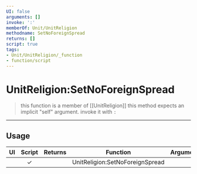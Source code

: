 ```yaml
---
UI: false
arguments: []
invoke: ':'
memberOf: Unit/UnitReligion
methodname: SetNoForeignSpread
returns: []
script: true
tags:
- Unit/UnitReligion/_function
- function/script
---
```

# UnitReligion:SetNoForeignSpread
> this function is a member of [[UnitReligion]]
> this method expects an implicit "self" argument. invoke it with `:`
-----
## Usage
|  UI | Script | Returns | Function | Arguments |
|:---:|:------:|-------:|:--------:|:---------|
| |✓||UnitReligion:SetNoForeignSpread||
